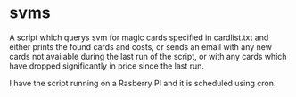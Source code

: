 # svms

A script which querys svm for magic cards specified in cardlist.txt and either prints the found cards and costs, or sends an email 
with any new cards not available during the last run of the script, or with any cards which have dropped significantly in price since the last run.

I have the script running on a Rasberry PI and it is scheduled using cron.
